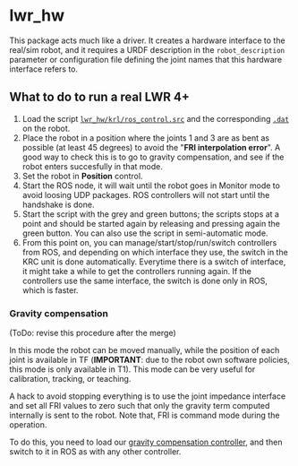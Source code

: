 # lwr_hw

This package acts much like a driver. It creates a hardware interface to the real/sim robot, and it requires a URDF description in the `robot_description` parameter or configuration file defining the joint names that this hardware interface refers to.

## What to do to run a real LWR 4+

1. Load the script [`lwr_hw/krl/ros_control.src`](https://github.com/CentroEPiaggio/kuka-lwr/blob/master/lwr_hw/krl/ros_control.src) and the corresponding [`.dat`](https://github.com/CentroEPiaggio/kuka-lwr/blob/master/lwr_hw/krl/ros_control.src) on the robot. 
2. Place the robot in a position where the joints 1 and 3 are as bent as possible (at least 45 degrees) to avoid the "__FRI interpolation error__". A good way to check this is to go to gravity compensation, and see if the robot enters succesfully in that mode. 
3. Set the robot in __Position__ control.
4. Start the ROS node, it will wait until the robot goes in Monitor mode to avoid loosing UDP packages. ROS controllers will not start until the handshake is done.
5. Start the script with the grey and green buttons; the scripts stops at a point and should be started again by releasing and pressing again the green button. You can also use the script in semi-automatic mode. 
6. From this point on, you can manage/start/stop/run/switch controllers from ROS, and depending on which interface they use, the switch in the KRC unit is done automatically. Everytime there is a switch of interface, it might take a while to get the controllers running again. If the controllers use the same interface, the switch is done only in ROS, which is faster.

### Gravity compensation
(ToDo: revise this procedure after the merge)

In this mode the robot can be moved manually, while the position of each joint is available in TF (__IMPORTANT__: due to the robot own software policies, this mode is only available in T1). This mode can be very useful for calibration, tracking, or teaching.

A hack to avoid stopping everything is to use the joint impedance interface and set all FRI values to zero such that only the gravity term computed internally is sent to the robot. Note that, FRI is command mode during the operation.

To do this, you need to load our [gravity compensation controller](), and then switch to it in ROS as with any other controller.
